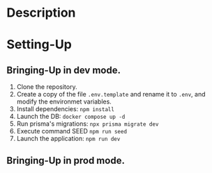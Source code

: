# Description

# Setting-Up

## Bringing-Up in dev mode.

1. Clone the repository.
2. Create a copy of the file ```.env.template``` and rename it to ```.env```, and modify the environmet variables.
3. Install dependencies: ```npm install```
4. Launch the DB: ```docker compose up -d```
5. Run prisma's migrations: ```npx prisma migrate dev```
6. Execute command SEED ```npm run seed```
7. Launch the application: ```npm run dev```

## Bringing-Up in prod mode. 
